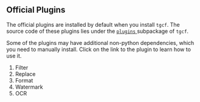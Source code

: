 
## Official Plugins

The official plugins are installed by default when you install `tgcf`. The source code of these plugins lies under the [`plugins` ](https://github.com/aahnik/tgcf/tree/main/tgcf/plugins) subpackage of `tgcf`.

Some of the plugins may have additional non-python dependencies, which you need to manually install. Click on the link to the plugin to learn how to use it.

1. Filter
2. Replace
3. Format
4. Watermark
5. OCR



